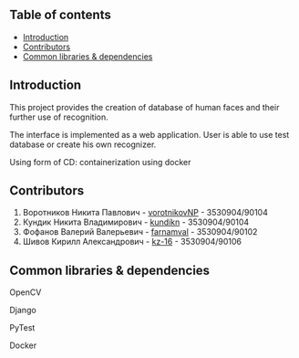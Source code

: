 ## Table of contents

* [Introduction](https://github.com/farnamval/face-recognition#introduction)
* [Contributors](https://github.com/farnamval/face-recognition#contributors)
* [Common libraries & dependencies](https://github.com/farnamval/face-recognition#common-libraries-&-dependencies)

## Introduction

This project provides the creation of database of human faces and their further use of recognition.

The interface is implemented as a web application. User is able to use test database or create his own recognizer.

Using form of CD: containerization using docker

## Contributors
1. Воротников Никита Павлович - [vorotnikovNP](https://github.com/vorotnikovNP) - 3530904/90104
2. Кундик Никита Владимирович - [kundikn](https://github.com/kundikn) - 3530904/90104
3. Фофанов Валерий Валерьевич - [farnamval](https://github.com/farnamval) - 3530904/90102
4. Шивов Кирилл Александрович - [kz-16](https://github.com/kz-16) - 3530904/90106

## Common libraries & dependencies

OpenCV

Django

PyTest

Docker
